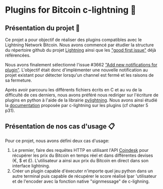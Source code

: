 # Plugins for Bitcoin c-lightning :cactus:

## Présentation du projet :racehorse:

Ce projet a pour objectif de réaliser des plugins compatibles avec le Lightning Network Bitcoin. Nous avons commencé par étudier la structure du répertoire github du projet [Lightning](https://github.com/ElementsProject/lightning) ainsi que les ["good first issue"](https://github.com/ElementsProject/lightning/issues?q=is%3Aissue+label%3A%22good+first+issue%22+) déjà référencées.

Nous avons finalement sélectionné l'issue #3662 ["Add new notifications for plugin"](https://github.com/ElementsProject/lightning/issues/3662). L'objectif était donc d'implémenter une nouvelle notification au projet existant pour détecter lorsqu'un channel est fermé et les raisons de sa fermeture. 

Après avoir parcouru les différents fichiers écrits en C et au vu de la difficulté de ces derniers, nous avons préféré nous rediriger sur l'écriture de plugins en python à l'aide de la librairie [pylightning](https://pypi.org/project/pylightning/). Nous avons ainsi étudié la [documentation](https://lightning.readthedocs.io/_/downloads/en/master/pdf/) proposée par c-lightning sur les plugins (cf chapter 5 p31).

## Présentation de nos cas d'usage :clipboard:

Pour ce projet, nous avons défini deux cas d'usage:
1. Le premier, faire des requêtes HTTP en utilisant l'API [Coindesk]('https://api.coindesk.com/v1/bpi/currentprice.json') pour récupérer les prix du Bitcoin en temps réel et dans différentes devises (€, $ et £). L'utilisateur a ainsi aux prix du Bitcoin en direct dans son interface lightning.
2. Créer un plugin capable d'éxecuter n'importe quel jeu python dans un autre terminal puis capable de récupérer le score réalisé lpar 'utilisateur et de l'encoder avec la fonction native "signmessage" de c-lighning.

